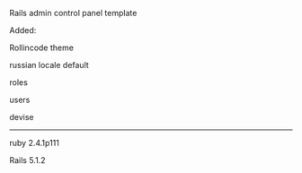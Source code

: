 Rails admin control panel template

Added: 

Rollincode theme

russian locale default

roles

users

devise

________________

ruby 2.4.1p111

Rails 5.1.2
